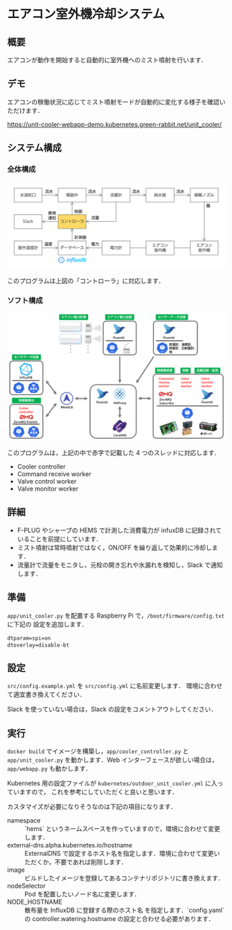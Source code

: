 # エアコン室外機冷却システム

## 概要

エアコンが動作を開始すると自動的に室外機へのミスト噴射を行います．

## デモ

エアコンの稼働状況に応じてミスト噴射モードが自動的に変化する様子を確認いただけます．

https://unit-cooler-webapp-demo.kubernetes.green-rabbit.net/unit_cooler/

## システム構成

### 全体構成

![システム構成](./img/システム構成.png)

このプログラムは上図の「コントローラ」に対応します．

### ソフト構成

![ソフトアーキ図](./img/ソフトアーキ図.png)

このプログラムは，上記の中で赤字で記載した 4 つのスレッドに対応します．

-   Cooler controller
-   Command receive worker
-   Valve control worker
-   Valve monitor worker

## 詳細

-   F-PLUG やシャープの HEMS で計測した消費電力が infuxDB に記録されていることを前提にしています．
-   ミスト噴射は常時噴射ではなく，ON/OFF を繰り返して効果的に冷却します．
-   流量計で流量をモニタし，元栓の開き忘れや水漏れを検知し，Slack で通知します．

## 準備

`app/unit_cooler.py` を配置する Raspberry Pi で，`/boot/firmware/config.txt` に下記の
設定を追加します．

```text
dtparam=spi=on
dtoverlay=disable-bt
```

## 設定

`src/config.example.yml` を `src/config.yml` に名前変更します．
環境に合わせて適宜書き換えてください．

Slack を使っていない場合は，Slack の設定をコメントアウトしてください．

## 実行

`docker build` でイメージを構築し，`app/cooler_controller.py` と `app/unit_cooler.py` 
を動かします．Web インターフェースが欲しい場合は，`app/webapp.py` も動かします．

Kubernetes 用の設定ファイルが `kubernetes/outdoor_unit_cooler.yml` に入っていますので，
これを参考にしていただくと良いと思います．

カスタマイズが必要になりそうなのは下記の項目になります．

<dl>
  <dt>namespace</dt>
  <dd>`hems` というネームスペースを作っていますので，環境に合わせて変更します．</dd>

  <dt>external-dns.alpha.kubernetes.io/hostname</dt>
  <dd>ExternalDNS で設定するホスト名を指定します．環境に合わせて変更いただくか，不要であれば削除します．</dd>
  
  <dt>image</dt>
  <dd>ビルドしたイメージを登録してあるコンテナリポジトリに書き換えます．</dd>
  
  <dt>nodeSelector</dt>
  <dd>Pod を配置したいノード名に変更します．</dd>
  
  <dt>NODE_HOSTNAME</dt>
  <dd>散布量を InfluxDB に登録する際のホスト名
  を指定します．`config.yaml` の controller.watering.hostname の設定と合わせる必要があります．</dd>
</dl>




